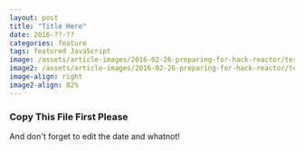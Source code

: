 ```yaml
---
layout: post
title: "Title Here"
date: 2016-??-??
categories: feature
tags: featured JavaScript
image: /assets/article-images/2016-02-26-preparing-for-hack-reactor/terminal-sublime-blurred.jpg
image2: /assets/article-images/2016-02-26-preparing-for-hack-reactor/terminal-sublime-blurred-mobile.jpg
image-align: right
image2-align: 82%
---
```


### Copy This File First Please
And don't forget to edit the date and whatnot!
